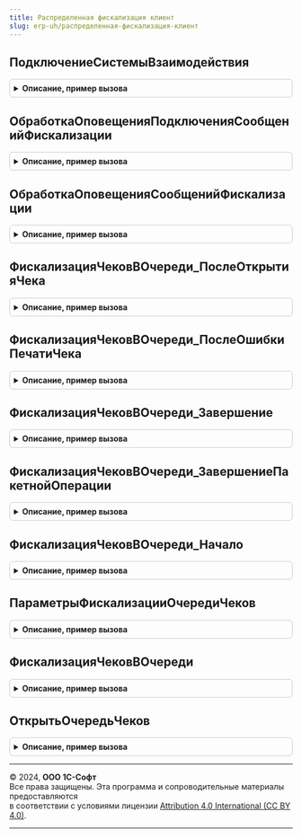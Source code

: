 ```yaml
---
title: Распределенная фискализация клиент
slug: erp-uh/распределенная-фискализация-клиент
---
```



## ПодключениеСистемыВзаимодействия
<details style="margin: 1em 0; padding: 0.5em; border: 1px solid #ccc; border-radius: 6px;">

<summary style="font-weight: bold; cursor: pointer;">Описание, пример вызова</summary>

```bsl

// Подключает обработчики системы оповещения, для использования в распределенной фискализации
//
// Параметры:
//  ИдентификаторОбсуждения - ИдентификаторОбсужденияСистемыВзаимодействия
//
Процедура ПодключениеСистемыВзаимодействия(ИдентификаторОбсуждения) Экспорт
```

Пример вызова
```bsl
РаспределеннаяФискализацияКлиент.ПодключениеСистемыВзаимодействия(ИдентификаторОбсуждения) 
```
</details>

## ОбработкаОповещенияПодключенияСообщенийФискализации
<details style="margin: 1em 0; padding: 0.5em; border: 1px solid #ccc; border-radius: 6px;">

<summary style="font-weight: bold; cursor: pointer;">Описание, пример вызова</summary>

```bsl

// Завершение подключения обработчика системы оповещения
//
// Параметры:
//  ДополнительныеПараметры - Произвольный
//
Процедура ОбработкаОповещенияПодключенияСообщенийФискализации(ДополнительныеПараметры) Экспорт
```

Пример вызова
```bsl
РаспределеннаяФискализацияКлиент.ОбработкаОповещенияПодключенияСообщенийФискализации(ДополнительныеПараметры) 
```
</details>

## ОбработкаОповещенияСообщенийФискализации
<details style="margin: 1em 0; padding: 0.5em; border: 1px solid #ccc; border-radius: 6px;">

<summary style="font-weight: bold; cursor: pointer;">Описание, пример вызова</summary>

```bsl

// Обработчик появлении новых сообщений в обсуждении
//
// Параметры:
//  Сообщение - СообщениеСистемыВзаимодействия
//  ДополнительныеПараметры - Произвольный
//
Процедура ОбработкаОповещенияСообщенийФискализации(Сообщение, ДополнительныеПараметры) Экспорт
```

Пример вызова
```bsl
РаспределеннаяФискализацияКлиент.ОбработкаОповещенияСообщенийФискализации(Сообщение, ДополнительныеПараметры) 
```
</details>

## ФискализацияЧековВОчереди_ПослеОткрытияЧека
<details style="margin: 1em 0; padding: 0.5em; border: 1px solid #ccc; border-radius: 6px;">

<summary style="font-weight: bold; cursor: pointer;">Описание, пример вызова</summary>

```bsl

// Обработчик после открытия чека.
//
// Параметры:
//  ПараметрыВыполнения - Структура - Параметры выполнения команды
//  ДополнительныеПараметры - Произвольный
//
Процедура ФискализацияЧековВОчереди_ПослеОткрытияЧека(ПараметрыВыполнения, ДополнительныеПараметры) Экспорт
```

Пример вызова
```bsl
РаспределеннаяФискализацияКлиент.ФискализацияЧековВОчереди_ПослеОткрытияЧека(ПараметрыВыполнения, ДополнительныеПараметры) 
```
</details>

## ФискализацияЧековВОчереди_ПослеОшибкиПечатиЧека
<details style="margin: 1em 0; padding: 0.5em; border: 1px solid #ccc; border-radius: 6px;">

<summary style="font-weight: bold; cursor: pointer;">Описание, пример вызова</summary>

```bsl

// Обработчик после ошибки печати чека.
//
// Параметры:
//  ПараметрыВыполнения - Структура - Параметры выполнения команды
//  ДополнительныеПараметры - Произвольный
//
Процедура ФискализацияЧековВОчереди_ПослеОшибкиПечатиЧека(ПараметрыВыполнения, ДополнительныеПараметры) Экспорт
```

Пример вызова
```bsl
РаспределеннаяФискализацияКлиент.ФискализацияЧековВОчереди_ПослеОшибкиПечатиЧека(ПараметрыВыполнения, ДополнительныеПараметры) 
```
</details>

## ФискализацияЧековВОчереди_Завершение
<details style="margin: 1em 0; padding: 0.5em; border: 1px solid #ccc; border-radius: 6px;">

<summary style="font-weight: bold; cursor: pointer;">Описание, пример вызова</summary>

```bsl

// Завершение фискализации чеков в очереди
//
// Параметры:
//  РезультатВыполнения - Структура
//  ОбщиеПараметры - ОбщиеПараметры
//
Процедура ФискализацияЧековВОчереди_Завершение(РезультатВыполнения, ОбщиеПараметры) Экспорт
```

Пример вызова
```bsl
РаспределеннаяФискализацияКлиент.ФискализацияЧековВОчереди_Завершение(РезультатВыполнения, ОбщиеПараметры) 
```
</details>

## ФискализацияЧековВОчереди_ЗавершениеПакетнойОперации
<details style="margin: 1em 0; padding: 0.5em; border: 1px solid #ccc; border-radius: 6px;">

<summary style="font-weight: bold; cursor: pointer;">Описание, пример вызова</summary>

```bsl

// Завершение фискализации пакетной операции в очереди
//
// Параметры:
//  РезультатВыполнения - см. ОборудованиеЧекопечатающиеУстройстваКлиент.РезультатПродажаСВыдачейНаличных
//  ОбщиеПараметры - ОбщиеПараметры
//
Процедура ФискализацияЧековВОчереди_ЗавершениеПакетнойОперации(РезультатВыполнения, ОбщиеПараметры) Экспорт
```

Пример вызова
```bsl
РаспределеннаяФискализацияКлиент.ФискализацияЧековВОчереди_ЗавершениеПакетнойОперации(РезультатВыполнения, ОбщиеПараметры) 
```
</details>

## ФискализацияЧековВОчереди_Начало
<details style="margin: 1em 0; padding: 0.5em; border: 1px solid #ccc; border-radius: 6px;">

<summary style="font-weight: bold; cursor: pointer;">Описание, пример вызова</summary>

```bsl

// Начать фискализацию чеков в очереди
//
// Параметры:
//  Параметры - см. ПараметрыФискализацииОчередиЧеков
Процедура ФискализацияЧековВОчереди_Начало(Параметры = Неопределено) Экспорт
```

Пример вызова
```bsl
РаспределеннаяФискализацияКлиент.ФискализацияЧековВОчереди_Начало(Параметры);
```
</details>

## ПараметрыФискализацииОчередиЧеков
<details style="margin: 1em 0; padding: 0.5em; border: 1px solid #ccc; border-radius: 6px;">

<summary style="font-weight: bold; cursor: pointer;">Описание, пример вызова</summary>

```bsl

// Возвращает структуру параметров для выполнения фискализации очереди чеков
//
// Возвращаемое значение:
//  Структура:
//   * Форма - ФормаКлиентскогоПриложения
//   * КассаККМ - ОпределяемыйТип.КассаБПО
Функция ПараметрыФискализацииОчередиЧеков() Экспорт
```

Пример вызова
```bsl
Результат = РаспределеннаяФискализацияКлиент.ПараметрыФискализацииОчередиЧеков() 
```
</details>

## ФискализацияЧековВОчереди
<details style="margin: 1em 0; padding: 0.5em; border: 1px solid #ccc; border-radius: 6px;">

<summary style="font-weight: bold; cursor: pointer;">Описание, пример вызова</summary>

```bsl

// Выполнить фискализацию чеков в очереди
//
// Параметры:
//  РазрешенаАвтоматическаяФискализация - Булево
//  Параметры - см. ПараметрыФискализацииОчередиЧеков.
Процедура ФискализацияЧековВОчереди(РазрешенаАвтоматическаяФискализация = Истина, Параметры = Неопределено) Экспорт
```

Пример вызова
```bsl
РаспределеннаяФискализацияКлиент.ФискализацияЧековВОчереди(РазрешенаАвтоматическаяФискализация, Параметры);
```
</details>

## ОткрытьОчередьЧеков
<details style="margin: 1em 0; padding: 0.5em; border: 1px solid #ccc; border-radius: 6px;">

<summary style="font-weight: bold; cursor: pointer;">Описание, пример вызова</summary>

```bsl

// Открытие формы списка операций очереди чеков
//
// Параметры:
//  ПараметрКоманды - Произвольный - источник, в котором реализована команда
//  ПараметрыВыполненияКоманды - ПараметрыВыполненияКоманды
//
Процедура ОткрытьОчередьЧеков(ПараметрКоманды, ПараметрыВыполненияКоманды) Экспорт
```

Пример вызова
```bsl
РаспределеннаяФискализацияКлиент.ОткрытьОчередьЧеков(ПараметрКоманды, ПараметрыВыполненияКоманды) 
```
</details>

---

© 2024, **ООО 1С-Софт**  
Все права защищены. Эта программа и сопроводительные материалы предоставляются  
в соответствии с условиями лицензии [Attribution 4.0 International (CC BY 4.0)](https://creativecommons.org/licenses/by/4.0/legalcode).

---
